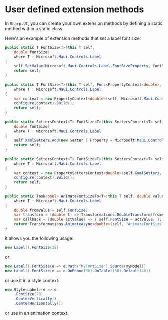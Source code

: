 # User defined extension methods

In `Sharp.UI`, you can create your own extension methods by defining a static method within a static class.

Here's an example of extension methods that set a label font size:

```cs
public static T FontSize<T>(this T self,
    double fontSize)
    where T : Microsoft.Maui.Controls.Label
{
    self.SetValue(Microsoft.Maui.Controls.Label.FontSizeProperty, fontSize);
    return self;
}
        
public static T FontSize<T>(this T self, Func<PropertyContext<double>, IPropertyBuilder<double>> configure)
    where T : Microsoft.Maui.Controls.Label
{
    var context = new PropertyContext<double>(self, Microsoft.Maui.Controls.Label.FontSizeProperty);
    configure(context).Build();
    return self;
}
        
public static SettersContext<T> FontSize<T>(this SettersContext<T> self,
    double fontSize)
    where T : Microsoft.Maui.Controls.Label
{
    self.XamlSetters.Add(new Setter { Property = Microsoft.Maui.Controls.Label.FontSizeProperty, Value = fontSize });
    return self;
}
        
public static SettersContext<T> FontSize<T>(this SettersContext<T> self, Func<PropertySettersContext<double>, IPropertySettersBuilder<double>> configure)
    where T : Microsoft.Maui.Controls.Label
{
    var context = new PropertySettersContext<double>(self.XamlSetters, Microsoft.Maui.Controls.Label.FontSizeProperty);
    configure(context).Build();
    return self;
}
        
public static Task<bool> AnimateFontSizeTo<T>(this T self, double value, uint length = 250, Easing? easing = null)
    where T : Microsoft.Maui.Controls.Label
{
    double fromValue = self.FontSize;
    var transform = (double t) => Transformations.DoubleTransform(fromValue, value, t);
    var callback = (double actValue) => { self.FontSize = actValue; };
    return Transformations.AnimateAsync<double>(self, "AnimateFontSizeTo", transform, callback, length, easing);
}
```

it allows you the following usage:

```cs
new Label().FontSize(28)
```

or:

```cs
new Label().FontSize(e => e.Path("MyFontSize").Source(myModel))
new Label().FontSize(e => e.OnPhone(30).OnTablet(50).Default(40))
```

or use it in a style context:

```cs
new Style<Label>(e => e
    .FontSize(20)
    .CenterVertically()
    .CenterHorizontally())
```


or use in an animation context.